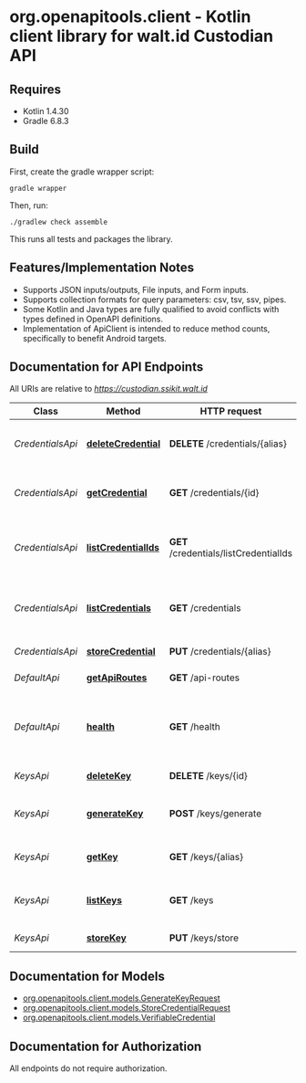 # org.openapitools.client - Kotlin client library for walt.id Custodian API

## Requires

* Kotlin 1.4.30
* Gradle 6.8.3

## Build

First, create the gradle wrapper script:

```
gradle wrapper
```

Then, run:

```
./gradlew check assemble
```

This runs all tests and packages the library.

## Features/Implementation Notes

* Supports JSON inputs/outputs, File inputs, and Form inputs.
* Supports collection formats for query parameters: csv, tsv, ssv, pipes.
* Some Kotlin and Java types are fully qualified to avoid conflicts with types defined in OpenAPI definitions.
* Implementation of ApiClient is intended to reduce method counts, specifically to benefit Android targets.

<a name="documentation-for-api-endpoints"></a>
## Documentation for API Endpoints

All URIs are relative to *https://custodian.ssikit.walt.id*

Class | Method | HTTP request | Description
------------ | ------------- | ------------- | -------------
*CredentialsApi* | [**deleteCredential**](docs/CredentialsApi.md#deletecredential) | **DELETE** /credentials/{alias} | Deletes a specific credential by alias
*CredentialsApi* | [**getCredential**](docs/CredentialsApi.md#getcredential) | **GET** /credentials/{id} | Gets a specific Credential by id
*CredentialsApi* | [**listCredentialIds**](docs/CredentialsApi.md#listcredentialids) | **GET** /credentials/listCredentialIds | Lists all credential IDs the custodian knows of
*CredentialsApi* | [**listCredentials**](docs/CredentialsApi.md#listcredentials) | **GET** /credentials | Lists all credentials the custodian knows of
*CredentialsApi* | [**storeCredential**](docs/CredentialsApi.md#storecredential) | **PUT** /credentials/{alias} | Stores a credential
*DefaultApi* | [**getApiRoutes**](docs/DefaultApi.md#getapiroutes) | **GET** /api-routes | Get apiRoutes
*DefaultApi* | [**health**](docs/DefaultApi.md#health) | **GET** /health | Returns HTTP 200 in case all services are up and running
*KeysApi* | [**deleteKey**](docs/KeysApi.md#deletekey) | **DELETE** /keys/{id} | Deletes a specific key
*KeysApi* | [**generateKey**](docs/KeysApi.md#generatekey) | **POST** /keys/generate | Generates a key with a specific key algorithm
*KeysApi* | [**getKey**](docs/KeysApi.md#getkey) | **GET** /keys/{alias} | Gets a key specified by its alias
*KeysApi* | [**listKeys**](docs/KeysApi.md#listkeys) | **GET** /keys | Lists all keys the custodian knows of
*KeysApi* | [**storeKey**](docs/KeysApi.md#storekey) | **PUT** /keys/store | Stores a key


<a name="documentation-for-models"></a>
## Documentation for Models

 - [org.openapitools.client.models.GenerateKeyRequest](docs/GenerateKeyRequest.md)
 - [org.openapitools.client.models.StoreCredentialRequest](docs/StoreCredentialRequest.md)
 - [org.openapitools.client.models.VerifiableCredential](docs/VerifiableCredential.md)


<a name="documentation-for-authorization"></a>
## Documentation for Authorization

All endpoints do not require authorization.

